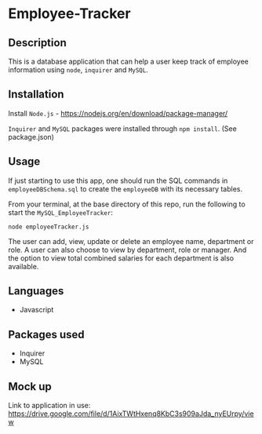 # Employee-Tracker

## Description
This is a database application that can help a user keep track of employee information using `node`, `inquirer` and `MySQL`.  

## Installation
Install `Node.js` - https://nodejs.org/en/download/package-manager/ 

`Inquirer` and `MySQL` packages were installed through `npm install`.  (See package.json)

## Usage
If just starting to use this app, one should run the SQL commands in `employeeDBSchema.sql` to
create the `employeeDB` with its necessary tables.

From your terminal, at the base directory of this repo, run the following to start the `MySQL_EmployeeTracker`:

```node employeeTracker.js```

The user can add, view, update or delete an employee name, department or role.  A user can also choose to view by department, role or manager. And the option to view total combined salaries for each department is also available.


## Languages
* Javascript

## Packages used
* Inquirer
* MySQL

## Mock up

Link to application in use:
https://drive.google.com/file/d/1AixTWtHxenq8KbC3s909aJda_nyEUrpy/view

